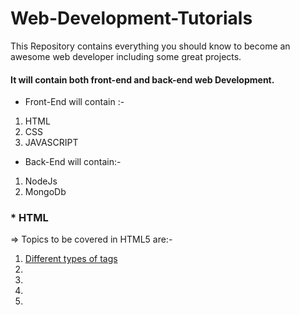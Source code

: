 # Web-Development-Tutorials
This Repository contains everything you should know to become an awesome web developer including some great projects.

#### It will contain both front-end and back-end web Development.

* Front-End will contain :-
1. HTML
2. CSS
3. JAVASCRIPT

* Back-End will contain:-
1. NodeJs
2. MongoDb

### * HTML
=> Topics to be covered in HTML5 are:-
1. [Different types of tags](https://youtu.be/EZCc_4abdcE)
2.
3.
4.
5.
